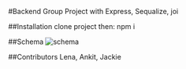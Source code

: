 #Backend Group Project
with Express, Sequalize, joi

##Installation
clone project then: npm i

##Schema
![schema](https://github.com/user-attachments/assets/50e8ce80-9d6a-485f-b642-457d17b861e7)

##Contributors
Lena, Ankit, Jackie

